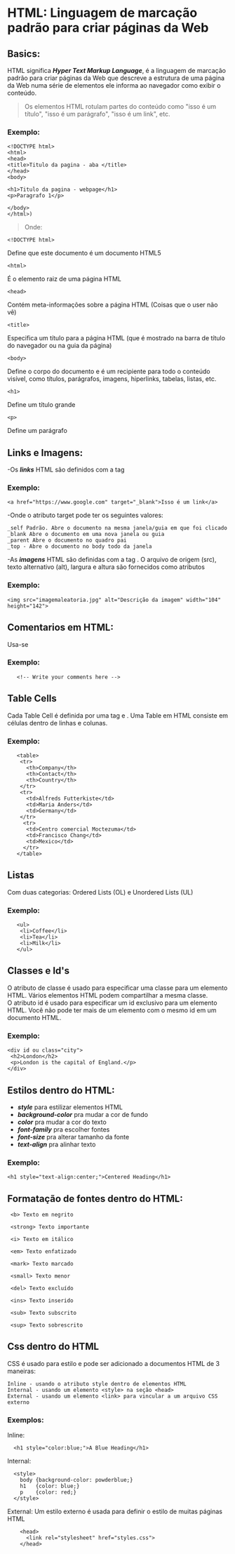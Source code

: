 # HTML: Linguagem de marcação padrão para criar páginas da Web

## Basics:

HTML significa ***Hyper Text Markup Language***, é a linguagem de marcação padrão para criar páginas da Web que descreve a estrutura de uma página da Web numa série de elementos ele informa ao navegador como exibir o conteúdo.

> Os elementos HTML rotulam partes do conteúdo como "isso é um título", "isso é um parágrafo", "isso é um link", etc.

### Exemplo:

    <!DOCTYPE html>
    <html>
    <head>
    <title>Titulo da pagina - aba </title>
    </head>
    <body>

    <h1>Titulo da pagina - webpage</h1>
    <p>Paragrafo 1</p>

    </body>
    </html>)

> Onde:

    <!DOCTYPE html> 
Define que este documento é um documento HTML5

    <html> 
É o elemento raiz de uma página HTML

    <head> 
Contém meta-informações sobre a página HTML (Coisas que o user não vê)

    <title>
Especifica um título para a página HTML (que é mostrado na barra de título do navegador ou na guia da página)

    <body> 
Define o corpo do documento e é um recipiente para todo o conteúdo visível, como títulos, parágrafos, imagens, hiperlinks, tabelas, listas, etc.

    <h1>
Define um título grande
    
    <p>
Define um parágrafo

## Links e Imagens:

-Os ***links*** HTML são definidos com a tag <a>

### Exemplo:
  
    <a href="https://www.google.com" target="_blank">Isso é um link</a>
  
-Onde o atributo target pode ter os seguintes valores:

    _self Padrão. Abre o documento na mesma janela/guia em que foi clicado
    _blank Abre o documento em uma nova janela ou guia
    _parent Abre o documento no quadro pai
    _top - Abre o documento no body todo da janela
  
  
  
-As ***imagens*** HTML são definidas com a tag <img>.
O arquivo de origem (src), texto alternativo (alt), largura e altura são fornecidos como atributos
  
### Exemplo:
  
    <img src="imagemaleatoria.jpg" alt="Descrição da imagem" width="104" height="142">
       
  ## Comentarios em HTML:
  
 Usa-se <!------>
       
### Exemplo:
       
       <!-- Write your comments here -->
       
## Table Cells
       
Cada Table Cell é definida por uma tag <td> e </td>. Uma Table em HTML consiste em células dentro de linhas e colunas.
       
### Exemplo:
       <table>
        <tr>
          <th>Company</th>
          <th>Contact</th>
          <th>Country</th>
        </tr>
        <tr>
          <td>Alfreds Futterkiste</td>
          <td>Maria Anders</td>
          <td>Germany</td>
        </tr>
         <tr>
          <td>Centro comercial Moctezuma</td>
          <td>Francisco Chang</td>
          <td>Mexico</td>
         </tr>
       </table>
       
## Listas
       
Com duas categorias: Ordered Lists (OL) e Unordered Lists (UL)
       
### Exemplo:
       <ul>
        <li>Coffee</li>
        <li>Tea</li>
        <li>Milk</li>
       </ul>
       
## Classes e Id's
       
O atributo de classe é usado para especificar uma classe para um elemento HTML. Vários elementos HTML podem compartilhar a mesma classe. <br>
O atributo id é usado para especificar um id exclusivo para um elemento HTML. Você não pode ter mais de um elemento com o mesmo id em um documento HTML.
       
### Exemplo:
       
    <div id ou class="city">
     <h2>London</h2>
     <p>London is the capital of England.</p>
    </div>

  ## Estilos dentro do HTML:
  
- ***style*** para estilizar elementos HTML
- ***background-color*** pra mudar a cor de fundo
- ***color*** pra mudar a cor do texto
- ***font-family*** pra escolher fontes
- ***font-size*** pra alterar tamanho da fonte
- ***text-align*** pra alinhar texto
  
### Exemplo:
    <h1 style="text-align:center;">Centered Heading</h1>
  
## Formatação de fontes dentro do HTML:

     <b> Texto em negrito
       
     <strong> Texto importante
       
     <i> Texto em itálico
       
     <em> Texto enfatizado
       
     <mark> Texto marcado
       
     <small> Texto menor
       
     <del> Texto excluído
       
     <ins> Texto inserido
       
     <sub> Texto subscrito
       
     <sup> Texto sobrescrito
       
## Css dentro do HTML
       
CSS é usado para estilo e pode ser adicionado a documentos HTML de 3 maneiras:

    Inline - usando o atributo style dentro de elementos HTML
    Internal - usando um elemento <style> na seção <head>
    External - usando um elemento <link> para vincular a um arquivo CSS externo
       
### Exemplos:
       
Inline:
       
      <h1 style="color:blue;">A Blue Heading</h1>
       
Internal:
       
      <style>
        body {background-color: powderblue;}
        h1   {color: blue;}
        p    {color: red;}
      </style>
       
External: Um estilo externo é usada para definir o estilo de muitas páginas HTML
       
        <head>
          <link rel="stylesheet" href="styles.css">
        </head>
       

       
       
  
  
  

  





    
    
    
    
    
    
    
    
    
    
    
    
    
    
    
    
    
    
    
    
    
    
